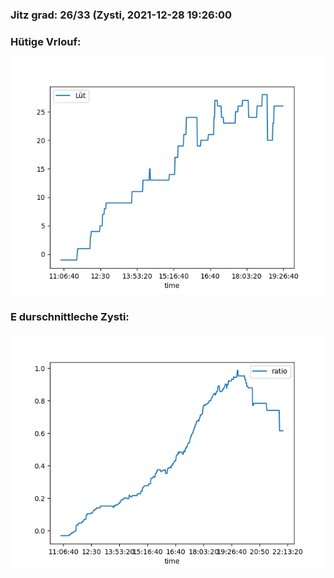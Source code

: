 ### Jitz grad: 26/33 (Zysti, 2021-12-28 19:26:00

### Hütige Vrlouf:
![Graph](Today.png)

### E durschnittleche Zysti:
![Graph](Zysti.png)